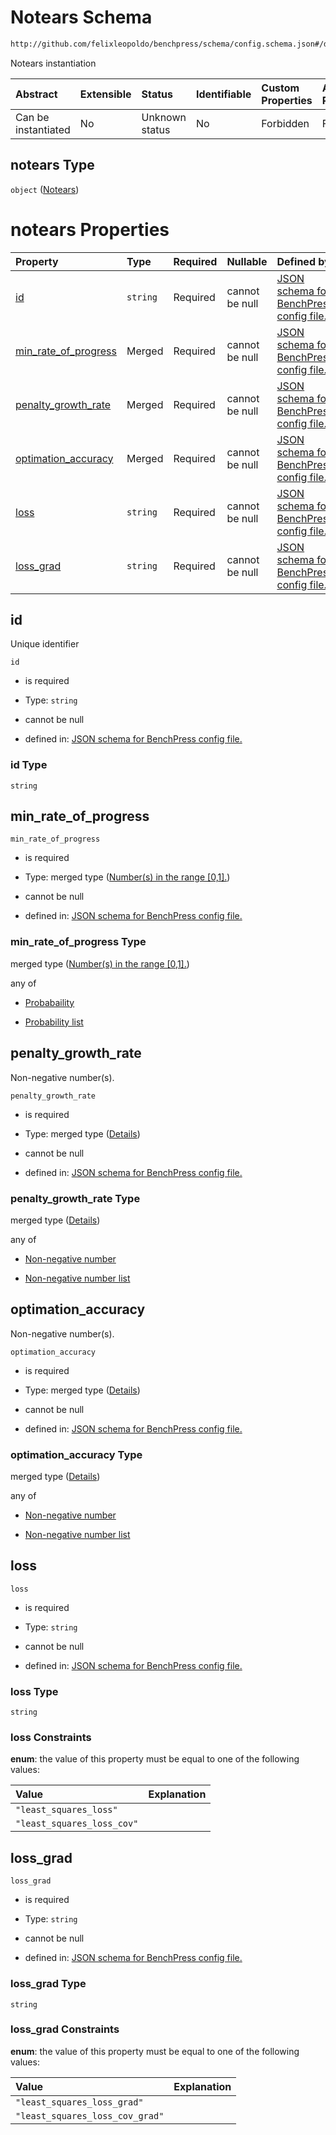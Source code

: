 # Notears Schema

```txt
http://github.com/felixleopoldo/benchpress/schema/config.schema.json#/definitions/notears
```

Notears instantiation

| Abstract            | Extensible | Status         | Identifiable | Custom Properties | Additional Properties | Access Restrictions | Defined In                                                       |
| :------------------ | :--------- | :------------- | :----------- | :---------------- | :-------------------- | :------------------ | :--------------------------------------------------------------- |
| Can be instantiated | No         | Unknown status | No           | Forbidden         | Forbidden             | none                | [config.schema.json*](config.schema.json "open original schema") |

## notears Type

`object` ([Notears](config-definitions-notears.md))

# notears Properties

| Property                                      | Type     | Required | Nullable       | Defined by                                                                                                                                                                                                           |
| :-------------------------------------------- | :------- | :------- | :------------- | :------------------------------------------------------------------------------------------------------------------------------------------------------------------------------------------------------------------- |
| [id](#id)                                     | `string` | Required | cannot be null | [JSON schema for BenchPress config file.](config-definitions-notears-properties-id.md "http://github.com/felixleopoldo/benchpress/schema/config.schema.json#/definitions/notears/properties/id")                     |
| [min_rate_of_progress](#min_rate_of_progress) | Merged   | Required | cannot be null | [JSON schema for BenchPress config file.](config-definitions-numbers-in-the-range-01.md "http://github.com/felixleopoldo/benchpress/schema/config.schema.json#/definitions/notears/properties/min_rate_of_progress") |
| [penalty_growth_rate](#penalty_growth_rate)   | Merged   | Required | cannot be null | [JSON schema for BenchPress config file.](config-definitions-flexnonnegnum.md "http://github.com/felixleopoldo/benchpress/schema/config.schema.json#/definitions/notears/properties/penalty_growth_rate")            |
| [optimation_accuracy](#optimation_accuracy)   | Merged   | Required | cannot be null | [JSON schema for BenchPress config file.](config-definitions-flexnonnegnum.md "http://github.com/felixleopoldo/benchpress/schema/config.schema.json#/definitions/notears/properties/optimation_accuracy")            |
| [loss](#loss)                                 | `string` | Required | cannot be null | [JSON schema for BenchPress config file.](config-definitions-notears-properties-loss.md "http://github.com/felixleopoldo/benchpress/schema/config.schema.json#/definitions/notears/properties/loss")                 |
| [loss_grad](#loss_grad)                       | `string` | Required | cannot be null | [JSON schema for BenchPress config file.](config-definitions-notears-properties-loss_grad.md "http://github.com/felixleopoldo/benchpress/schema/config.schema.json#/definitions/notears/properties/loss_grad")       |

## id

Unique identifier

`id`

*   is required

*   Type: `string`

*   cannot be null

*   defined in: [JSON schema for BenchPress config file.](config-definitions-notears-properties-id.md "http://github.com/felixleopoldo/benchpress/schema/config.schema.json#/definitions/notears/properties/id")

### id Type

`string`

## min_rate_of_progress



`min_rate_of_progress`

*   is required

*   Type: merged type ([Number(s) in the range \[0,1\].](config-definitions-numbers-in-the-range-01.md))

*   cannot be null

*   defined in: [JSON schema for BenchPress config file.](config-definitions-numbers-in-the-range-01.md "http://github.com/felixleopoldo/benchpress/schema/config.schema.json#/definitions/notears/properties/min_rate_of_progress")

### min_rate_of_progress Type

merged type ([Number(s) in the range \[0,1\].](config-definitions-numbers-in-the-range-01.md))

any of

*   [Probabaility](config-definitions-probabaility.md "check type definition")

*   [Probability list](config-definitions-numbers-in-the-range-01-anyof-probability-list.md "check type definition")

## penalty_growth_rate

Non-negative number(s).

`penalty_growth_rate`

*   is required

*   Type: merged type ([Details](config-definitions-flexnonnegnum.md))

*   cannot be null

*   defined in: [JSON schema for BenchPress config file.](config-definitions-flexnonnegnum.md "http://github.com/felixleopoldo/benchpress/schema/config.schema.json#/definitions/notears/properties/penalty_growth_rate")

### penalty_growth_rate Type

merged type ([Details](config-definitions-flexnonnegnum.md))

any of

*   [Non-negative number](config-definitions-non-negative-number.md "check type definition")

*   [Non-negative number list](config-definitions-flexnonnegnum-anyof-non-negative-number-list.md "check type definition")

## optimation_accuracy

Non-negative number(s).

`optimation_accuracy`

*   is required

*   Type: merged type ([Details](config-definitions-flexnonnegnum.md))

*   cannot be null

*   defined in: [JSON schema for BenchPress config file.](config-definitions-flexnonnegnum.md "http://github.com/felixleopoldo/benchpress/schema/config.schema.json#/definitions/notears/properties/optimation_accuracy")

### optimation_accuracy Type

merged type ([Details](config-definitions-flexnonnegnum.md))

any of

*   [Non-negative number](config-definitions-non-negative-number.md "check type definition")

*   [Non-negative number list](config-definitions-flexnonnegnum-anyof-non-negative-number-list.md "check type definition")

## loss



`loss`

*   is required

*   Type: `string`

*   cannot be null

*   defined in: [JSON schema for BenchPress config file.](config-definitions-notears-properties-loss.md "http://github.com/felixleopoldo/benchpress/schema/config.schema.json#/definitions/notears/properties/loss")

### loss Type

`string`

### loss Constraints

**enum**: the value of this property must be equal to one of the following values:

| Value                      | Explanation |
| :------------------------- | :---------- |
| `"least_squares_loss"`     |             |
| `"least_squares_loss_cov"` |             |

## loss_grad



`loss_grad`

*   is required

*   Type: `string`

*   cannot be null

*   defined in: [JSON schema for BenchPress config file.](config-definitions-notears-properties-loss_grad.md "http://github.com/felixleopoldo/benchpress/schema/config.schema.json#/definitions/notears/properties/loss_grad")

### loss_grad Type

`string`

### loss_grad Constraints

**enum**: the value of this property must be equal to one of the following values:

| Value                           | Explanation |
| :------------------------------ | :---------- |
| `"least_squares_loss_grad"`     |             |
| `"least_squares_loss_cov_grad"` |             |
